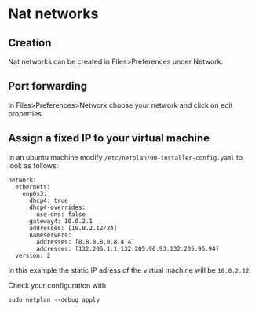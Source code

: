 # Nat networks

## Creation
Nat networks can be created in Files>Preferences under Network.

## Port forwarding
In Files>Preferences>Network choose your network and click on edit properties.

## Assign a fixed IP to your virtual machine
In an ubuntu machine modify `/etc/netplan/00-installer-config.yaml` to look as follows:
```
network:
  ethernets:
    enp0s3:
      dhcp4: true
      dhcp4-overrides:
        use-dns: false
      gateway4: 10.0.2.1
      addresses: [10.0.2.12/24]
      nameservers:
        addresses: [8.8.8.8,8.8.4.4]
        addresses: [132.205.1.1,132.205.96.93,132.205.96.94]
  version: 2

```
In this example the static IP adress of the virtual machine will be `10.0.2.12`.

Check your configuration with
```
sudo netplan --debug apply
```

